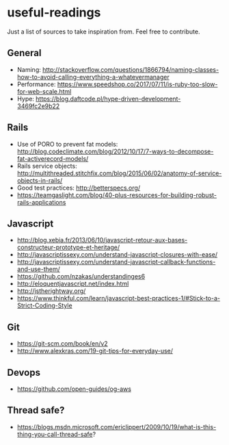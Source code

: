 # useful-readings

Just a list of sources to take inspiration from. Feel free to contribute.

## General

- Naming: http://stackoverflow.com/questions/1866794/naming-classes-how-to-avoid-calling-everything-a-whatevermanager
- Performance: https://www.speedshop.co/2017/07/11/is-ruby-too-slow-for-web-scale.html
- Hype: https://blog.daftcode.pl/hype-driven-development-3469fc2e9b22

## Rails

- Use of PORO to prevent fat models: http://blog.codeclimate.com/blog/2012/10/17/7-ways-to-decompose-fat-activerecord-models/
- Rails service objects: http://multithreaded.stitchfix.com/blog/2015/06/02/anatomy-of-service-objects-in-rails/
- Good test practices: http://betterspecs.org/
- https://teamgaslight.com/blog/40-plus-resources-for-building-robust-rails-applications

## Javascript

- http://blog.xebia.fr/2013/06/10/javascript-retour-aux-bases-constructeur-prototype-et-heritage/
- http://javascriptissexy.com/understand-javascript-closures-with-ease/
- http://javascriptissexy.com/understand-javascript-callback-functions-and-use-them/
- https://github.com/nzakas/understandinges6
- http://eloquentjavascript.net/index.html
- http://jstherightway.org/
- https://www.thinkful.com/learn/javascript-best-practices-1/#Stick-to-a-Strict-Coding-Style

## Git

- https://git-scm.com/book/en/v2
- http://www.alexkras.com/19-git-tips-for-everyday-use/

## Devops

- https://github.com/open-guides/og-aws

## Thread safe?
- https://blogs.msdn.microsoft.com/ericlippert/2009/10/19/what-is-this-thing-you-call-thread-safe?
